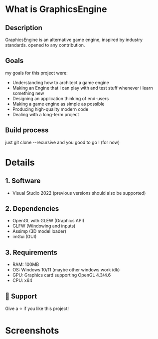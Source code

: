 # What is GraphicsEngine
## Description
GraphicsEngine is an alternative game engine, inspired by industry standards. opened to any contribution.

## Goals
my goals for this project were:
- Understanding how to architect a game engine
- Making an Engine that i can play with and test stuff whenever i learn something new
- Designing an application thinking of end-users
- Making a game engine as simple as possible
- Producing high-quality modern code
- Dealing with a long-term project

## Build process
just git clone --recursive and you good to go ! (for now)

# Details
## 1. Software
- Visual Studio 2022 (previous versions should also be supported)

## 2. Dependencies
- OpenGL with GLEW (Graphics API)
- GLFW (Windowing and inputs)
- Assimp (3D model loader)
- imGui (GUI)

## 3. Requirements
- RAM: 100MB
- OS: Windows 10/11 (maybe other windows work idk)
- GPU: Graphics card supporting OpenGL 4.3/4.6
- CPU: x64
  
## 🤝 Support
Give a ⭐️ if you like this project!

# Screenshots

